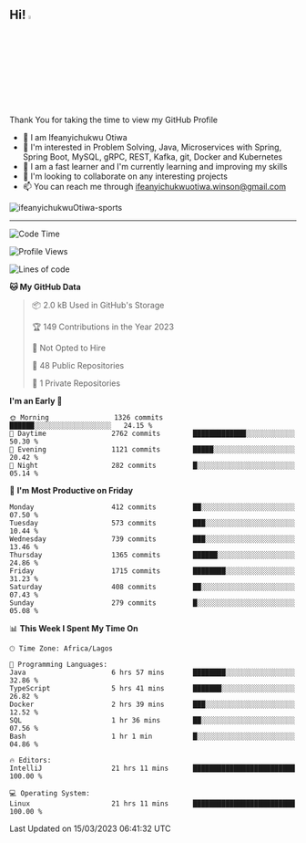 <!-- BLOG-POST-LIST:START --><!-- BLOG-POST-LIST:END -->

## Hi! <img src="https://media.giphy.com/media/hvRJCLFzcasrR4ia7z/giphy.gif" width="4%"> 

Thank You for taking the time to view my GitHub Profile

- 👋 I am Ifeanyichukwu Otiwa
- 👀 I'm interested in Problem Solving, Java, Microservices with Spring, Spring Boot, MySQL, gRPC, REST, Kafka, git, Docker and Kubernetes
- 🌱 I am a fast learner and I'm currently learning and improving my skills
- 💞️ I'm looking to collaborate on any interesting projects
- 📫 You can reach me through ifeanyichukwuotiwa.winson@gmail.com

<p align="left" marginTop="10px"> <img src="https://komarev.com/ghpvc/?username=ifeanyichukwuOtiwa-sports&label=Profile%20views&color=0e75b6&style=for-the-badge" alt="ifeanyichukwuOtiwa-sports" /> </p>

***

<!--START_SECTION:waka-->
![Code Time](http://img.shields.io/badge/Code%20Time-1%2C169%20hrs%2039%20mins-blue)

![Profile Views](http://img.shields.io/badge/Profile%20Views-1-blue)

![Lines of code](https://img.shields.io/badge/From%20Hello%20World%20I%27ve%20Written-1.7%20million%20lines%20of%20code-blue)

**🐱 My GitHub Data** 

> 📦 2.0 kB Used in GitHub's Storage 
 > 
> 🏆 149 Contributions in the Year 2023
 > 
> 🚫 Not Opted to Hire
 > 
> 📜 48 Public Repositories 
 > 
> 🔑 1 Private Repositories 
 > 
**I'm an Early 🐤** 

```text
🌞 Morning                1326 commits        ██████░░░░░░░░░░░░░░░░░░░   24.15 % 
🌆 Daytime                2762 commits        █████████████░░░░░░░░░░░░   50.30 % 
🌃 Evening                1121 commits        █████░░░░░░░░░░░░░░░░░░░░   20.42 % 
🌙 Night                  282 commits         █░░░░░░░░░░░░░░░░░░░░░░░░   05.14 % 
```
📅 **I'm Most Productive on Friday** 

```text
Monday                   412 commits         ██░░░░░░░░░░░░░░░░░░░░░░░   07.50 % 
Tuesday                  573 commits         ███░░░░░░░░░░░░░░░░░░░░░░   10.44 % 
Wednesday                739 commits         ███░░░░░░░░░░░░░░░░░░░░░░   13.46 % 
Thursday                 1365 commits        ██████░░░░░░░░░░░░░░░░░░░   24.86 % 
Friday                   1715 commits        ████████░░░░░░░░░░░░░░░░░   31.23 % 
Saturday                 408 commits         ██░░░░░░░░░░░░░░░░░░░░░░░   07.43 % 
Sunday                   279 commits         █░░░░░░░░░░░░░░░░░░░░░░░░   05.08 % 
```


📊 **This Week I Spent My Time On** 

```text
🕑︎ Time Zone: Africa/Lagos

💬 Programming Languages: 
Java                     6 hrs 57 mins       ████████░░░░░░░░░░░░░░░░░   32.86 % 
TypeScript               5 hrs 41 mins       ███████░░░░░░░░░░░░░░░░░░   26.82 % 
Docker                   2 hrs 39 mins       ███░░░░░░░░░░░░░░░░░░░░░░   12.52 % 
SQL                      1 hr 36 mins        ██░░░░░░░░░░░░░░░░░░░░░░░   07.56 % 
Bash                     1 hr 1 min          █░░░░░░░░░░░░░░░░░░░░░░░░   04.86 % 

🔥 Editors: 
IntelliJ                 21 hrs 11 mins      █████████████████████████   100.00 % 

💻 Operating System: 
Linux                    21 hrs 11 mins      █████████████████████████   100.00 % 
```


 Last Updated on 15/03/2023 06:41:32 UTC
<!--END_SECTION:waka-->

<!--
<p align="center">
![trophy](https://github-profile-trophy.vercel.app/?username=ifeanyichukwuOtiwa-sports&theme=onedark) (https://github.com/ryo-ma/github-profile-trophy)
</p>
-->

<!---
ifeanyi-otiwa/ifeanyi-otiwa is a ✨ special ✨ repository because its `README.md` (this file) appears on your GitHub profile.
You can click the Preview link to take a look at your changes.
--->
